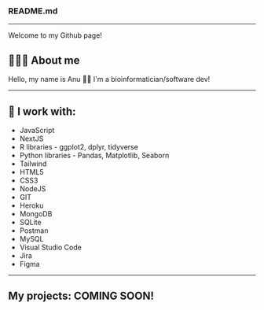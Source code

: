 ### README.md

---

Welcome to my Github page!

## 👩🏻‍💻 About me

Hello, my name is Anu 👋🏻 I'm a bioinformatician/software dev!

---

## 🔗 I work with:
-  JavaScript
-  NextJS
-  R libraries - ggplot2, dplyr, tidyverse
-  Python libraries - Pandas, Matplotlib, Seaborn
-  Tailwind
-  HTML5
-  CSS3
-  NodeJS
-  GIT
-  Heroku
-  MongoDB
-  SQLite
-  Postman
-  MySQL
-  Visual Studio Code
-  Jira
-  Figma

---

## My projects: COMING SOON!

